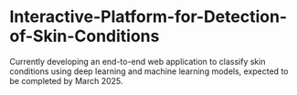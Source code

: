 # Interactive-Platform-for-Detection-of-Skin-Conditions
Currently developing an end-to-end web application to classify skin conditions using deep learning and machine learning models, expected to be completed by March 2025. 
